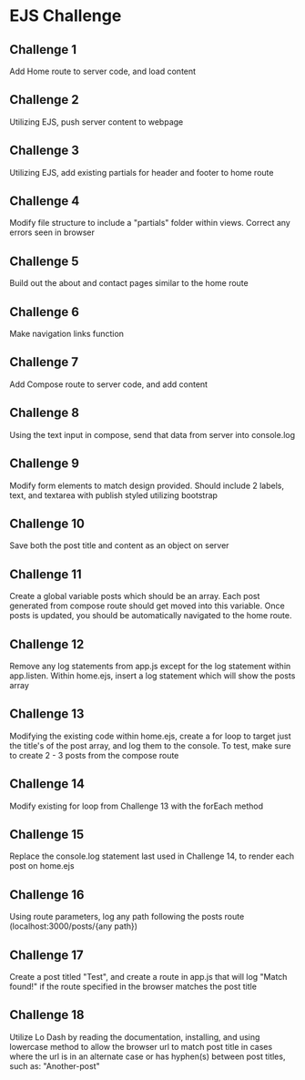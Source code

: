# EJS Challenge

## Challenge 1

Add Home route to server code, and load content

## Challenge 2

Utilizing EJS, push server content to webpage

## Challenge 3

Utilizing EJS, add existing partials for header and footer to home route

## Challenge 4

Modify file structure to include a "partials" folder within views. Correct any errors seen in browser

## Challenge 5

Build out the about and contact pages similar to the home route

## Challenge 6

Make navigation links function

## Challenge 7

Add Compose route to server code, and add content

## Challenge 8

Using the text input in compose, send that data from server into console.log

## Challenge 9

Modify form elements to match design provided. Should include 2 labels, text, and textarea with publish styled utilizing bootstrap

## Challenge 10
Save both the post title and content as an object on server

## Challenge 11
Create a global variable posts which should be an array. Each post generated from compose route should get moved into this variable. Once posts is updated, you should be automatically navigated to the home route.

## Challenge 12
Remove any log statements from app.js except for the log statement within app.listen. Within home.ejs, insert a log statement which will show the posts array

## Challenge 13
Modifying the existing code within home.ejs, create a for loop to target just the title's of the post array, and log them to the console. To test, make sure to create 2 - 3 posts from the compose route

## Challenge 14
Modify existing for loop from Challenge 13 with the forEach method

## Challenge 15
Replace the console.log statement last used in Challenge 14, to render each post on home.ejs

## Challenge 16
Using route parameters, log any path following the posts route (localhost:3000/posts/{any path})

## Challenge 17
Create a post titled "Test", and create a route in app.js that will log "Match found!" if the route specified in the browser matches the post title

## Challenge 18
Utilize Lo Dash by reading the documentation, installing, and using lowercase method to allow the browser url to match post title in cases where the url is in an alternate case or has hyphen(s) between post titles, such as: "Another-post"

